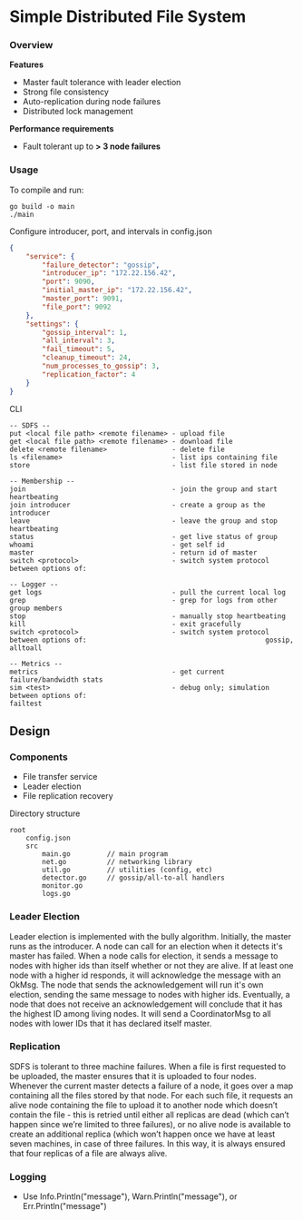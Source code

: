 # Simple Distributed File System
### Overview

**Features**

* Master fault tolerance with leader election
* Strong file consistency
* Auto-replication during node failures
* Distributed lock management

**Performance requirements**

* Fault tolerant up to **> 3 node failures**

### Usage

To compile and run:

```
go build -o main
./main
```

Configure introducer, port, and intervals in config.json

```json
{
    "service": {
        "failure_detector": "gossip",
        "introducer_ip": "172.22.156.42",
        "port": 9090,
        "initial_master_ip": "172.22.156.42",
        "master_port": 9091,
        "file_port": 9092
    },
    "settings": {
        "gossip_interval": 1,
        "all_interval": 3,
        "fail_timeout": 5,
        "cleanup_timeout": 24,
        "num_processes_to_gossip": 3,
        "replication_factor": 4
    }
}
```

CLI

```
-- SDFS --
put <local file path> <remote filename> - upload file
get <local file path> <remote filename> - download file
delete <remote filename>				- delete file
ls <filename>							- list ips containing file
store									- list file stored in node

-- Membership --
join									- join the group and start heartbeating
join introducer							- create a group as the introducer
leave									- leave the group and stop heartbeating
status									- get live status of group
whoami									- get self id
master									- return id of master
switch <protocol>						- switch system protocol between options of: 

-- Logger --
get logs								- pull the current local log
grep 									- grep for logs from other group members
stop									- manually stop heartbeating
kill									- exit gracefully
switch <protocol>						- switch system protocol between options of: 											gossip, alltoall

-- Metrics --
metrics									- get current failure/bandwidth stats
sim <test>								- debug only; simulation between options of: 											failtest
```



## Design

### Components

* File transfer service
* Leader election
* File replication recovery

Directory structure

```
root
	config.json
	src
		main.go			// main program
		net.go			// networking library
		util.go			// utilities (config, etc)
		detector.go		// gossip/all-to-all handlers
		monitor.go
		logs.go
```

### Leader Election

Leader election is implemented with the bully algorithm. Initially, the master runs as the introducer. A node can call for an election when it detects it's master has failed. When a node calls for election, it sends a message to nodes with higher ids than itself whether or not they are alive. If at least one node with a higher id responds, it will acknowledge the message with an OkMsg. The node that sends the acknowledgement will run it's own election, sending the same message to nodes with higher ids. Eventually, a node that does not receive an acknowledgement will conclude that it has the highest ID among living nodes. It will send a CoordinatorMsg to all nodes with lower IDs that it has declared itself master.

### Replication

SDFS is tolerant to three machine failures. When a file is first requested to be uploaded, the master ensures that it is uploaded to four nodes. Whenever the current master detects a failure of a node, it goes over a map containing all the files stored by that node. For each such file, it requests an alive node containing the file to upload it to another node which doesn’t contain the file - this is retried until either all replicas are dead (which can’t happen since we’re limited to three failures), or no alive node is available to create an additional replica (which won’t happen once we have at least seven machines, in case of three failures. In this way, it is always ensured that four replicas of a file are always alive.

### Logging

* Use Info.Println("message"), Warn.Println("message"), or Err.Println("message")

